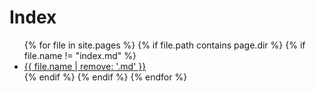 # Index
<ul>
  {% for file in site.pages %}
    {% if file.path contains page.dir %}
      {% if file.name != "index.md" %}
        <li><a href="/{{ file.path | remove: '.md'}}">{{ file.name | remove: '.md' }}</a></li>
      {% endif %}
    {% endif %}
  {% endfor %}
</ul>

